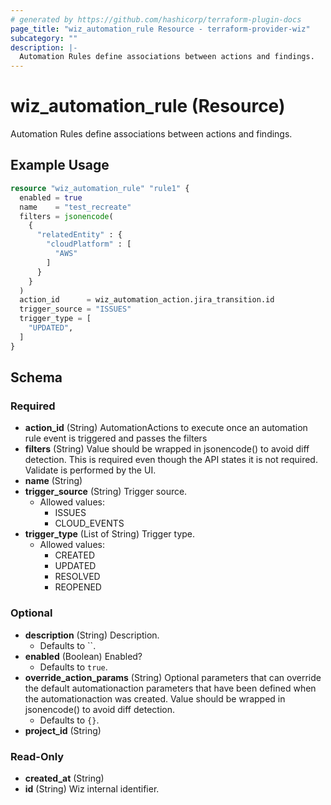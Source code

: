 ```yaml
---
# generated by https://github.com/hashicorp/terraform-plugin-docs
page_title: "wiz_automation_rule Resource - terraform-provider-wiz"
subcategory: ""
description: |-
  Automation Rules define associations between actions and findings.
---
```


# wiz_automation_rule (Resource)

Automation Rules define associations between actions and findings.

## Example Usage

```terraform
resource "wiz_automation_rule" "rule1" {
  enabled = true
  name    = "test_recreate"
  filters = jsonencode(
    {
      "relatedEntity" : {
        "cloudPlatform" : [
          "AWS"
        ]
      }
    }
  )
  action_id      = wiz_automation_action.jira_transition.id
  trigger_source = "ISSUES"
  trigger_type = [
    "UPDATED",
  ]
}
```

<!-- schema generated by tfplugindocs -->
## Schema

### Required

- **action_id** (String) AutomationActions to execute once an automation rule event is triggered and passes the filters
- **filters** (String) Value should be wrapped in jsonencode() to avoid diff detection. This is required even though the API states it is not required.  Validate is performed by the UI.
- **name** (String)
- **trigger_source** (String) Trigger source.
    - Allowed values: 
        - ISSUES
        - CLOUD_EVENTS
- **trigger_type** (List of String) Trigger type.
    - Allowed values: 
        - CREATED
        - UPDATED
        - RESOLVED
        - REOPENED

### Optional

- **description** (String) Description.
    - Defaults to ``.
- **enabled** (Boolean) Enabled?
    - Defaults to `true`.
- **override_action_params** (String) Optional parameters that can override the default automationaction parameters that have been defined when the automationaction was created.  Value should be wrapped in jsonencode() to avoid diff detection.
    - Defaults to `{}`.
- **project_id** (String)

### Read-Only

- **created_at** (String)
- **id** (String) Wiz internal identifier.


